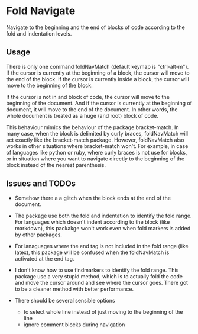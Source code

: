 # Fold Navigate

Navigate to the beginning and the end of blocks of code according to the fold and indentation levels.

## Usage

There is only one command foldNavMatch (default keymap is "ctrl-alt-m"). If the cursor is currently at the beginning of a block, the cursor will move to the end of the block. If the cursor is currently inside a block, the cursor will move to the beginning of the block.

If the cursor is not in and block of code, the cursor will move to the beginning of the document. And if the cursor is currently at the beginning of document, it will move to the end of the document. In other words, the whole document is treated as a huge (and root) block of code.

This behaviour mimics the behaviour of the package bracket-match. In many case, when the block is delimited by curly braces, foldNavMatch will act exactly like the bracket-match package. However, foldNavMatch also works in other situations where bracket-match won't. For example, in case of languages like python or ruby, where curly braces is not use for blocks, or in situation where you want to navigate directly to the beginning of the block instead of the nearest parenthesis.

## Issues and TODOs

- Somehow there a a glitch when the block ends at the end of the document.

- The package use both the fold and indentation to identify the fold range. For languages which doesn't indent according to the block (like markdown), this packakge won't work even when fold markers is added by other packages.

- For lanaguages where the end tag is not included in the fold range (like latex), this package will be confused when the foldNavMatch is activated at the end tag.

- I don't know how to use findmarkers to identify the fold range. This package use a very stupid method, which is to actually fold the code and move the cursor around and see where the cursor goes. There got to be a cleaner method with better performance.

- There should be several sensible options
  - to select whole line instead of just moving to the beginning of the line
  - ignore comment blocks during navigation

